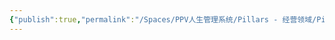 ```yaml
---
{"publish":true,"permalink":"/Spaces/PPV人生管理系统/Pillars - 经营领域/Pillars - 人生经营领域/运动/增肌减脂计划/力量训练动作库/标准硬拉.md","created":"2025-07-07T18:43:20.210+08:00","modified":"2025-07-09T00:22:52.432+08:00","published":"2025-07-09T00:22:52.432+08:00","cssclasses":""}
---
```


